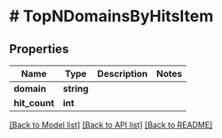 # # TopNDomainsByHitsItem

## Properties

Name | Type | Description | Notes
------------ | ------------- | ------------- | -------------
**domain** | **string** |  |
**hit_count** | **int** |  |

[[Back to Model list]](../../README.md#models) [[Back to API list]](../../README.md#endpoints) [[Back to README]](../../README.md)

